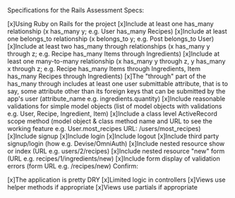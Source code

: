 Specifications for the Rails Assessment
Specs:

 [x]Using Ruby on Rails for the project
 [x]Include at least one has_many relationship (x has_many y; e.g. User has_many Recipes)
 [x]Include at least one belongs_to relationship (x belongs_to y; e.g. Post belongs_to User)
 [x]Include at least two has_many through relationships (x has_many y through z; e.g. Recipe has_many Items through Ingredients)
 [x]Include at least one many-to-many relationship (x has_many y through z, y has_many x through z; e.g. Recipe has_many Items through Ingredients, Item has_many Recipes through Ingredients)
 [x]The "through" part of the has_many through includes at least one user submittable attribute, that is to say, some attribute other than its foreign keys that can be submitted by the app's user (attribute_name e.g. ingredients.quantity)
 [x]Include reasonable validations for simple model objects (list of model objects with validations e.g. User, Recipe, Ingredient, Item)
 [x]Include a class level ActiveRecord scope method (model object & class method name and URL to see the working feature e.g. User.most_recipes URL: /users/most_recipes)
 [x]Include signup
 [x]Include login
 [x]Include logout
 [x]Include third party signup/login (how e.g. Devise/OmniAuth)
 [x]Include nested resource show or index (URL e.g. users/2/recipes)
 [x]Include nested resource "new" form (URL e.g. recipes/1/ingredients/new)
 [x]Include form display of validation errors (form URL e.g. /recipes/new)
Confirm:

 [x]The application is pretty DRY
 [x]Limited logic in controllers
 [x]Views use helper methods if appropriate
 [x]Views use partials if appropriate